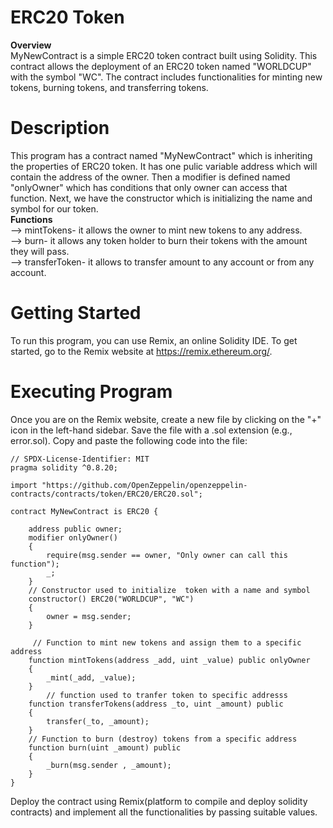 # ERC20 Token <br />
**Overview** <br />
MyNewContract is a simple ERC20 token contract built using Solidity. This contract allows the deployment of an ERC20 token named "WORLDCUP" with the symbol "WC". The contract includes functionalities for minting new tokens, burning tokens, and transferring tokens. <br />

# Description<br />
This program has a contract named "MyNewContract" which is inheriting the properties of ERC20 token. It has one pulic variable address which will contain the address of the owner. Then a modifier is defined named "onlyOwner" which has conditions that only owner can access that function. Next, we have the constructor which is initializing the name and symbol for our token. <br />
**Functions**<br />
--> mintTokens- it allows the owner to mint new tokens to any address. <br />
--> burn- it allows any token holder to burn their tokens with the amount they will pass.<br />
--> transferToken- it allows to transfer amount to any account or from any account. <br />

# Getting Started<br />
To run this program, you can use Remix, an online Solidity IDE. To get started, go to the Remix website at https://remix.ethereum.org/. <br />
# Executing Program<br />
Once you are on the Remix website, create a new file by clicking on the "+" icon in the left-hand sidebar. Save the file with a .sol extension (e.g., error.sol). Copy and paste the following code into the file: <br />
```
// SPDX-License-Identifier: MIT
pragma solidity ^0.8.20;

import "https://github.com/OpenZeppelin/openzeppelin-contracts/contracts/token/ERC20/ERC20.sol";

contract MyNewContract is ERC20 {
    
    address public owner;
    modifier onlyOwner() 
    {
        require(msg.sender == owner, "Only owner can call this function");
        _;
    }
    // Constructor used to initialize  token with a name and symbol
    constructor() ERC20("WORLDCUP", "WC") 
    {
        owner = msg.sender;
    }
 
     // Function to mint new tokens and assign them to a specific address
    function mintTokens(address _add, uint _value) public onlyOwner
    {
        _mint(_add, _value);
    }
        // function used to tranfer token to specific addresss
    function transferTokens(address _to, uint _amount) public 
    {
        transfer(_to, _amount);
    }
    // Function to burn (destroy) tokens from a specific address
    function burn(uint _amount) public 
    {
        _burn(msg.sender , _amount);
    }
}
```
Deploy the contract using Remix(platform to compile and deploy solidity contracts) and implement all the functionalities by passing suitable values. 

